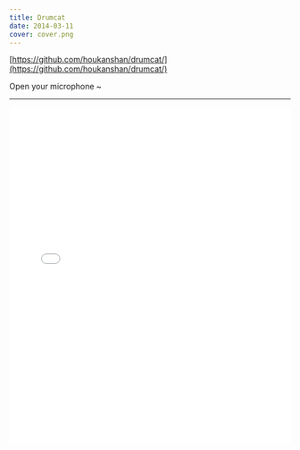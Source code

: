 ```yaml
---
title: Drumcat
date: 2014-03-11
cover: cover.png
---
```


[https://github.com/houkanshan/drumcat/](https://github.com/houkanshan/drumcat/)

<style>
  .github-iframe {
    width: 100%;
    border: none;
  }
</style>

Open your microphone ~

----

<iframe class="github-iframe" height="600px"
  style="width:100%;border:none;"
  src="//houkanshan.github.io/drumcat/">
</iframe>
